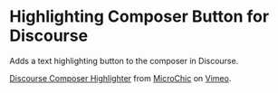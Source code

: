 # Highlighting Composer Button for Discourse

Adds a text highlighting button to the composer in Discourse.

<p><a href="https://vimeo.com/860540857">Discourse Composer Highlighter</a> from <a href="https://vimeo.com/user2721582">MicroChic</a> on <a href="https://vimeo.com">Vimeo</a>.</p>

